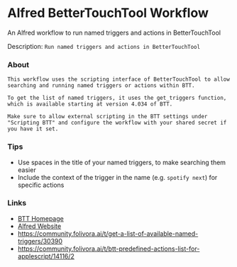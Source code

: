 # Alfred BetterTouchTool Workflow

An Alfred workflow to run named triggers and actions in BetterTouchTool

Description: `Run named triggers and actions in BetterTouchTool`

### About
```
This workflow uses the scripting interface of BetterTouchTool to allow searching and running named triggers or actions within BTT.

To get the list of named triggers, it uses the get_triggers function, which is available starting at version 4.034 of BTT.

Make sure to allow external scripting in the BTT settings under "Scripting BTT" and configure the workflow with your shared secret if you have it set.
```

### Tips

- Use spaces in the title of your named triggers, to make searching them easier
- Include the context of the trigger in the name (e.g. `spotify next`) for specific actions

### Links
- [BTT Homepage](https://folivora.ai/)
- [Alfred Website](https://www.alfredapp.com/)
- https://community.folivora.ai/t/get-a-list-of-available-named-triggers/30390
- https://community.folivora.ai/t/btt-predefined-actions-list-for-applescript/14116/2
